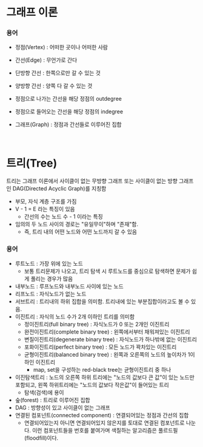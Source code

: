 # 그래프 이론

### 용어

- 정점(Vertex) : 어떠한 곳이나 어떠한 사람
- 간선(Edge) : 무언가로 간다

- 단방향 간선 : 한쪽으로만 갈 수 있는 것
- 양방향 간선 : 양쪽 다 갈 수 있는 것

- 정점으로 나가는 간선을 해당 정점의 outdegree
- 정점으로 들어오는 간선을 해당 정점의 indegree

- 그래프(Graph) : 정점과 간선들로 이루어진 집합

<br>

# 트리(Tree)

트리는 그래프 이론에서 사이클이 없는 무방향 그래프 또는 사이클이 없는 방향 그래프인 DAG(Directed Acyclic Graph)를 지칭함

- 부모, 자식 계층 구조를 가짐
- V - 1 = E 라는 특징이 있음
  - 간선의 수는 노드 수 - 1 이라는 특징
- 임의의 두 노드 사이의 경로는 "유일무이"하며 "존재"함.
  - 즉, 트리 내의 어떤 노드와 어떤 노드까지 갈 수 있음

### 용어

- 루트노드 : 가장 위에 있는 노드
  - 보통 트리문제가 나오고, 트리 탐색 시 루트노드를 중심으로 탐색하면 문제가 쉽게 풀리는 경우가 많음
- 내부노드 : 루프노드와 내부노드 사이에 있는 노드
- 리프노드 : 자식노드가 없는 노드
- 서브트리 : 트리내의 하위 집합을 의미함. 트리내에 있는 부분집합이라고도 볼 수 있음.
- 이진트리 : 자식의 노드 수가 2개 이하인 트리를 의미함
  - 정이진트리(full binary tree) : 자식노드가 0 또는 2개인 이진트리
  - 완전이진트리(complete binary tree) : 왼쪽에서부터 채워져있는 이진트리
  - 변질이진트리(degenerate binary tree) : 자식노드가 하나밖에 없는 이진트리
  - 포화이진트리(perfect binary tree) : 모든 노드가 꽉차있는 이진트리
  - 균형이진트리(balanced binary tree) : 왼쪽과 오른쪽의 노드의 높이차가 1이하인 이진트리
    - map, set을 구성하는 red-black tree는 균형이진트리 중 하나
- 이진탐색트리 : 노드의 오른쪽 하위 트리에는 "노드의 값보다 큰 값"이 있는 노드만 포함되고, 왼쪽 하위트리에는 "노드의 값보다 작은값"이 들어있는 트리
  - 탐색(검색)에 용이
- 숲(forest) : 트리로 이루어진 집합
- DAG : 방향성이 있고 사이클이 없는 그래프
- 연결된 컴포넌트(connected component) : 연결되어있는 정점과 간선의 집합
  - 연결되어있는지 아니면 연결되어있지 않은지를 토대로 연결된 컴포넌트로 나눈다. 이런 컴포넌트들을 번호를 붙여가며 색칠하는 알고리즘은 풀르드필(floodfill)이다.
